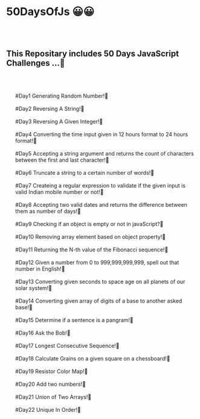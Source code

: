 # 50DaysOfJs :grinning:😀
<br/><br/>
<h2>This Repositary includes 50 Days JavaScript Challenges ...🙂</h2>
<br/><br/>
<ul>
#Day1 Generating Random Number!🙂
<br/><br/>
#Day2 Reversing A String!🙂
<br/><br/>
#Day3 Reversing A Given Integer!🙂
<br/><br/>
#Day4 Converting the time input given in 12 hours format to 24 hours format!🙂
<br/><br/>
#Day5 Accepting a string argument and returns the count of characters between the first and last character!🙂
<br/><br/>
#Day6 Truncate a string to a certain number of words!🙂
<br/><br/>
#Day7 Createing a regular expression to validate if the given input is valid Indian mobile number or not!🙂
<br/><br/>
#Day8 Accepting two valid dates and returns the difference between them as number of days!🙂
<br/><br/>
#Day9 Checking if an object is empty or not in javaScript?🙂
<br/><br/>
#Day10 Removing array element based on object property!🙂
<br/><br/>
#Day11 Returning the N-th value of the Fibonacci sequence!🙂
<br/><br/>
#Day12 Given a number from 0 to 999,999,999,999, spell out that number in English!🙂
<br/><br/>
#Day13 Converting given seconds to space age on all planets of our solar system!🙂
<br/><br/>
#Day14 Converting given array of digits of a base to another asked base!🙂
<br/><br/>
#Day15 Determine if a sentence is a pangram!🙂
<br/><br/>
#Day16 Ask the Bob!🙂
<br/><br/>
#Day17 Longest Consecutive Sequence!🙂
<br/><br/>
#Day18 Calculate Grains on a given square on a chessboard!🙂
<br/><br/>
#Day19 Resistor Color Map!🙂
<br/><br/>
#Day20 Add two numbers!🙂
<br/><br/>
#Day21 Union of Two Arrays!🙂
<br/><br/>
#Day22 Unique In Order!🙂
</ul>

